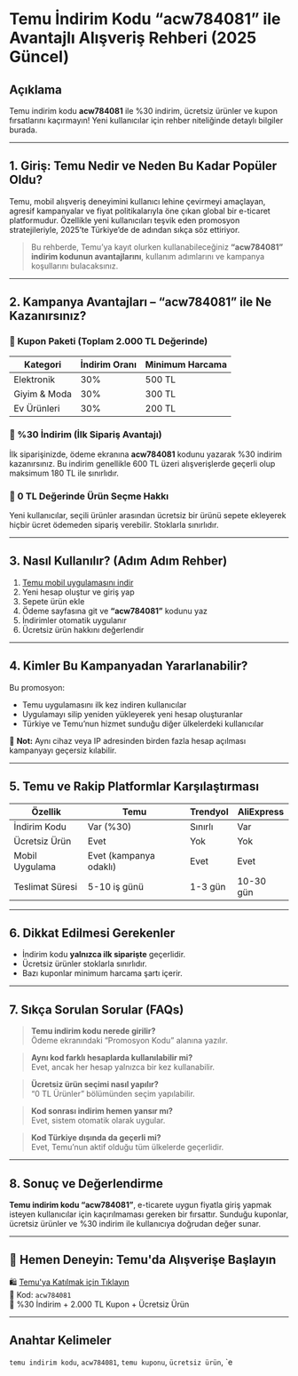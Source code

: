 # Temu İndirim Kodu “acw784081” ile Avantajlı Alışveriş Rehberi (2025 Güncel)


## Açıklama

Temu indirim kodu **acw784081** ile %30 indirim, ücretsiz ürünler ve kupon fırsatlarını kaçırmayın! Yeni kullanıcılar için rehber niteliğinde detaylı bilgiler burada.

---

## 1. Giriş: Temu Nedir ve Neden Bu Kadar Popüler Oldu?

Temu, mobil alışveriş deneyimini kullanıcı lehine çevirmeyi amaçlayan, agresif kampanyalar ve fiyat politikalarıyla öne çıkan global bir e-ticaret platformudur. Özellikle yeni kullanıcıları teşvik eden promosyon stratejileriyle, 2025’te Türkiye’de de adından sıkça söz ettiriyor.

> Bu rehberde, Temu’ya kayıt olurken kullanabileceğiniz **“acw784081” indirim kodunun avantajlarını**, kullanım adımlarını ve kampanya koşullarını bulacaksınız.

---

## 2. Kampanya Avantajları – “acw784081” ile Ne Kazanırsınız?

### 🎁 Kupon Paketi (Toplam 2.000 TL Değerinde)

| Kategori     | İndirim Oranı | Minimum Harcama |
| ------------ | ------------- | ---------------- |
| Elektronik   | 30%           | 500 TL           |
| Giyim & Moda | 30%           | 300 TL           |
| Ev Ürünleri  | 30%           | 200 TL           |

### 💸 %30 İndirim (İlk Sipariş Avantajı)

İlk siparişinizde, ödeme ekranına **acw784081** kodunu yazarak %30 indirim kazanırsınız. Bu indirim genellikle 600 TL üzeri alışverişlerde geçerli olup maksimum 180 TL ile sınırlıdır.

### 🎉 0 TL Değerinde Ürün Seçme Hakkı

Yeni kullanıcılar, seçili ürünler arasından ücretsiz bir ürünü sepete ekleyerek hiçbir ücret ödemeden sipariş verebilir. Stoklarla sınırlıdır.

---

## 3. Nasıl Kullanılır? (Adım Adım Rehber)

1. [Temu mobil uygulamasını indir](https://temu.to/k/eg5fn96vwh1)  
2. Yeni hesap oluştur ve giriş yap  
3. Sepete ürün ekle  
4. Ödeme sayfasına git ve **“acw784081”** kodunu yaz  
5. İndirimler otomatik uygulanır  
6. Ücretsiz ürün hakkını değerlendir

---

## 4. Kimler Bu Kampanyadan Yararlanabilir?

Bu promosyon:

- Temu uygulamasını ilk kez indiren kullanıcılar  
- Uygulamayı silip yeniden yükleyerek yeni hesap oluşturanlar  
- Türkiye ve Temu’nun hizmet sunduğu diğer ülkelerdeki kullanıcılar

📌 **Not:** Aynı cihaz veya IP adresinden birden fazla hesap açılması kampanyayı geçersiz kılabilir.

---

## 5. Temu ve Rakip Platformlar Karşılaştırması

| Özellik         | Temu                   | Trendyol | AliExpress |
| --------------- | ---------------------- | -------- | ---------- |
| İndirim Kodu    | Var (%30)              | Sınırlı  | Var        |
| Ücretsiz Ürün   | Evet                   | Yok      | Yok        |
| Mobil Uygulama  | Evet (kampanya odaklı) | Evet     | Evet       |
| Teslimat Süresi | 5-10 iş günü           | 1-3 gün  | 10-30 gün  |

---

## 6. Dikkat Edilmesi Gerekenler

- İndirim kodu **yalnızca ilk siparişte** geçerlidir.  
- Ücretsiz ürünler stoklarla sınırlıdır.  
- Bazı kuponlar minimum harcama şartı içerir.

---

## 7. Sıkça Sorulan Sorular (FAQs)

> **Temu indirim kodu nerede girilir?**  
Ödeme ekranındaki “Promosyon Kodu” alanına yazılır.

> **Aynı kod farklı hesaplarda kullanılabilir mi?**  
Evet, ancak her hesap yalnızca bir kez kullanabilir.

> **Ücretsiz ürün seçimi nasıl yapılır?**  
“0 TL Ürünler” bölümünden seçim yapılabilir.

> **Kod sonrası indirim hemen yansır mı?**  
Evet, sistem otomatik olarak uygular.

> **Kod Türkiye dışında da geçerli mi?**  
Evet, Temu’nun aktif olduğu tüm ülkelerde geçerlidir.

---

## 8. Sonuç ve Değerlendirme

**Temu indirim kodu “acw784081”**, e-ticarete uygun fiyatla giriş yapmak isteyen kullanıcılar için kaçırılmaması gereken bir fırsattır. Sunduğu kuponlar, ücretsiz ürünler ve %30 indirim ile kullanıcıya doğrudan değer sunar.

---

## 🎯 Hemen Deneyin: Temu'da Alışverişe Başlayın

🛍️ [Temu'ya Katılmak için Tıklayın](https://temu.to/k/eg5fn96vwh1)  
💬 Kod: `acw784081`  
🎁 %30 İndirim + 2.000 TL Kupon + Ücretsiz Ürün

---

## Anahtar Kelimeler

`temu indirim kodu`, `acw784081`, `temu kuponu`, `ücretsiz ürün`, `e
